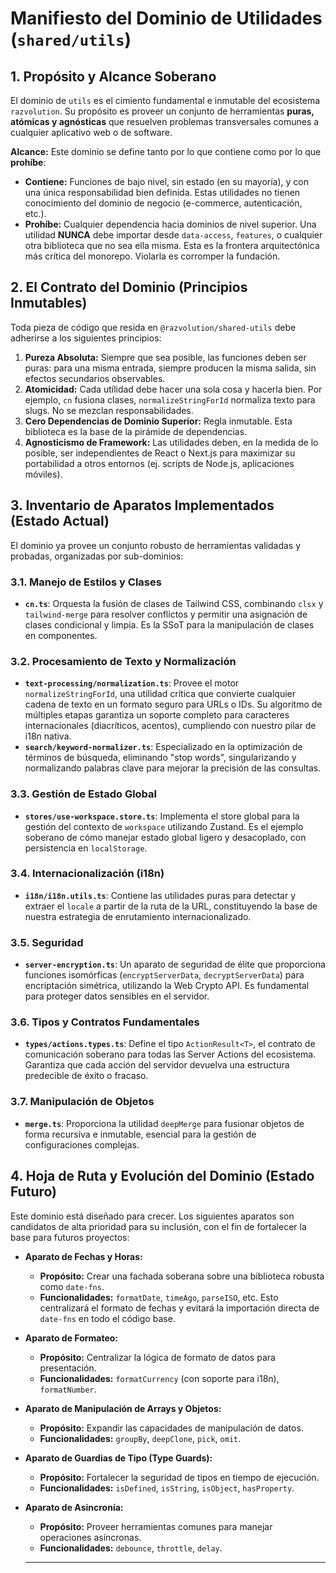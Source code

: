 # Manifiesto del Dominio de Utilidades (`shared/utils`)

## 1. Propósito y Alcance Soberano

El dominio de `utils` es el cimiento fundamental e inmutable del ecosistema `razvolution`. Su propósito es proveer un conjunto de herramientas **puras, atómicas y agnósticas** que resuelven problemas transversales comunes a cualquier aplicativo web o de software.

**Alcance:** Este dominio se define tanto por lo que contiene como por lo que **prohíbe**:

*   **Contiene:** Funciones de bajo nivel, sin estado (en su mayoría), y con una única responsabilidad bien definida. Estas utilidades no tienen conocimiento del dominio de negocio (e-commerce, autenticación, etc.).
*   **Prohíbe:** Cualquier dependencia hacia dominios de nivel superior. Una utilidad **NUNCA** debe importar desde `data-access`, `features`, o cualquier otra biblioteca que no sea ella misma. Esta es la frontera arquitectónica más crítica del monorepo. Violarla es corromper la fundación.

## 2. El Contrato del Dominio (Principios Inmutables)

Toda pieza de código que resida en `@razvolution/shared-utils` debe adherirse a los siguientes principios:

1.  **Pureza Absoluta:** Siempre que sea posible, las funciones deben ser puras: para una misma entrada, siempre producen la misma salida, sin efectos secundarios observables.
2.  **Atomicidad:** Cada utilidad debe hacer una sola cosa y hacerla bien. Por ejemplo, `cn` fusiona clases, `normalizeStringForId` normaliza texto para slugs. No se mezclan responsabilidades.
3.  **Cero Dependencias de Dominio Superior:** Regla inmutable. Esta biblioteca es la base de la pirámide de dependencias.
4.  **Agnosticismo de Framework:** Las utilidades deben, en la medida de lo posible, ser independientes de React o Next.js para maximizar su portabilidad a otros entornos (ej. scripts de Node.js, aplicaciones móviles).

## 3. Inventario de Aparatos Implementados (Estado Actual)

El dominio ya provee un conjunto robusto de herramientas validadas y probadas, organizadas por sub-dominios:

### 3.1. Manejo de Estilos y Clases
*   **`cn.ts`**: Orquesta la fusión de clases de Tailwind CSS, combinando `clsx` y `tailwind-merge` para resolver conflictos y permitir una asignación de clases condicional y limpia. Es la SSoT para la manipulación de clases en componentes.

### 3.2. Procesamiento de Texto y Normalización
*   **`text-processing/normalization.ts`**: Provee el motor `normalizeStringForId`, una utilidad crítica que convierte cualquier cadena de texto en un formato seguro para URLs o IDs. Su algoritmo de múltiples etapas garantiza un soporte completo para caracteres internacionales (diacríticos, acentos), cumpliendo con nuestro pilar de i18n nativa.
*   **`search/keyword-normalizer.ts`**: Especializado en la optimización de términos de búsqueda, eliminando "stop words", singularizando y normalizando palabras clave para mejorar la precisión de las consultas.

### 3.3. Gestión de Estado Global
*   **`stores/use-workspace.store.ts`**: Implementa el store global para la gestión del contexto de `workspace` utilizando Zustand. Es el ejemplo soberano de cómo manejar estado global ligero y desacoplado, con persistencia en `localStorage`.

### 3.4. Internacionalización (i18n)
*   **`i18n/i18n.utils.ts`**: Contiene las utilidades puras para detectar y extraer el `locale` a partir de la ruta de la URL, constituyendo la base de nuestra estrategia de enrutamiento internacionalizado.

### 3.5. Seguridad
*   **`server-encryption.ts`**: Un aparato de seguridad de élite que proporciona funciones isomórficas (`encryptServerData`, `decryptServerData`) para encriptación simétrica, utilizando la Web Crypto API. Es fundamental para proteger datos sensibles en el servidor.

### 3.6. Tipos y Contratos Fundamentales
*   **`types/actions.types.ts`**: Define el tipo `ActionResult<T>`, el contrato de comunicación soberano para todas las Server Actions del ecosistema. Garantiza que cada acción del servidor devuelva una estructura predecible de éxito o fracaso.

### 3.7. Manipulación de Objetos
*   **`merge.ts`**: Proporciona la utilidad `deepMerge` para fusionar objetos de forma recursiva e inmutable, esencial para la gestión de configuraciones complejas.

## 4. Hoja de Ruta y Evolución del Dominio (Estado Futuro)

Este dominio está diseñado para crecer. Los siguientes aparatos son candidatos de alta prioridad para su inclusión, con el fin de fortalecer la base para futuros proyectos:

*   **Aparato de Fechas y Horas:**
    *   **Propósito:** Crear una fachada soberana sobre una biblioteca robusta como `date-fns`.
    *   **Funcionalidades:** `formatDate`, `timeAgo`, `parseISO`, etc. Esto centralizará el formato de fechas y evitará la importación directa de `date-fns` en todo el código base.

*   **Aparato de Formateo:**
    *   **Propósito:** Centralizar la lógica de formato de datos para presentación.
    *   **Funcionalidades:** `formatCurrency` (con soporte para i18n), `formatNumber`.

*   **Aparato de Manipulación de Arrays y Objetos:**
    *   **Propósito:** Expandir las capacidades de manipulación de datos.
    *   **Funcionalidades:** `groupBy`, `deepClone`, `pick`, `omit`.

*   **Aparato de Guardias de Tipo (Type Guards):**
    *   **Propósito:** Fortalecer la seguridad de tipos en tiempo de ejecución.
    *   **Funcionalidades:** `isDefined`, `isString`, `isObject`, `hasProperty`.

*   **Aparato de Asincronía:**
    *   **Propósito:** Proveer herramientas comunes para manejar operaciones asíncronas.
    *   **Funcionalidades:** `debounce`, `throttle`, `delay`.
    ---

    
